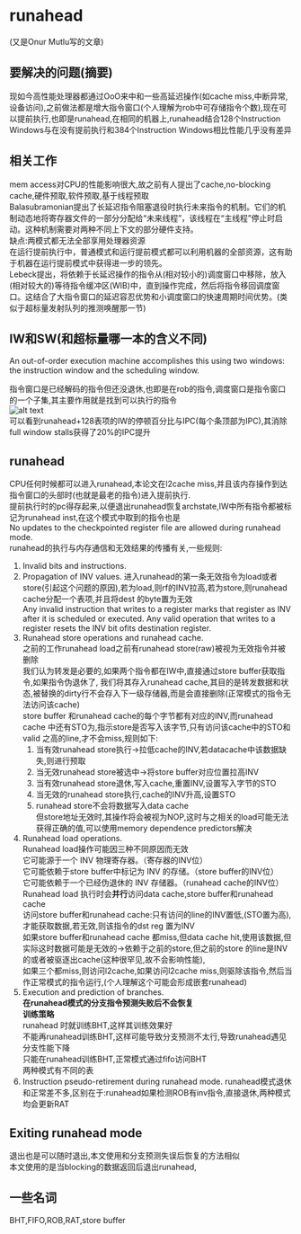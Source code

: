 # runahead

(又是Onur Mutlu写的文章)

## 要解决的问题(摘要)
现如今高性能处理器都通过OoO来中和一些高延迟操作(如cache miss,中断异常,设备访问),之前做法都是增大指令窗口(个人理解为rob中可存储指令个数),现在可以提前执行,也即是runahead,在相同的机器上,runahead结合128个Instruction Windows与在没有提前执行和384个Instruction Windows相比性能几乎没有差异
## 相关工作
mem access对CPU的性能影响很大,故之前有人提出了cache,no-blocking cache,硬件预取,软件预取,基于线程预取  
Balasubramonian提出了长延迟指令阻塞退役时执行未来指令的机制。它们的机制动态地将寄存器文件的一部分分配给“未来线程”，该线程在“主线程”停止时启动。这种机制需要对两种不同上下文的部分硬件支持。  
缺点:两模式都无法全部享用处理器资源  
在运行提前执行中，普通模式和运行提前模式都可以利用机器的全部资源，这有助于机器在运行提前模式中获得进一步的领先。  
Lebeck提出，将依赖于长延迟操作的指令从(相对较小的)调度窗口中移除，放入(相对较大的)等待指令缓冲区(WIB)中，直到操作完成，然后将指令移回调度窗口。这结合了大指令窗口的延迟容忍优势和小调度窗口的快速周期时间优势。(类似于超标量发射队列的推测唤醒那一节)
## IW和SW(和超标量哪一本的含义不同)
An out-of-order execution machine
accomplishes this using two windows: the instruction window and the scheduling window.
 
指令窗口是已经解码的指令但还没退休,也即是在rob的指令,调度窗口是指令窗口的一个子集,其主要作用就是找到可以执行的指令  
![alt text](images/image.png)  
可以看到runahead+128表项的IW的停顿百分比与IPC(每个条顶部为IPC),其消除full window
stalls获得了20%的IPC提升
## runahead
CPU任何时候都可以进入runahead,本论文在l2cache miss,并且该内存操作到达指令窗口的头部时(也就是最老的指令)进入提前执行.  
提前执行时的pc得存起来,以便退出runahead恢复archstate,IW中所有指令都被标记为runahead inst,在这个模式中取到的指令也是  
No updates to the checkpointed register file are allowed during runahead mode.  
runahead的执行与内存通信和无效结果的传播有关,一些规则:  
1. Invalid bits and instructions.
2. Propagation of INV values.
进入runahead的第一条无效指令为load或者store(引起这个问题的原因),若为load,则rf的INV拉高,若为store,则runahead cache分配一个表项,并且将dest 的byte置为无效  
Any invalid instruction that writes to a register marks that
register as INV after it is scheduled or executed. Any valid
operation that writes to a register resets the INV bit ofits
destination register.  
3. Runahead store operations and runahead cache.  
之前的工作runahead load之前有runahead store(raw)被视为无效指令并被删除  
我们认为转发是必要的,如果两个指令都在IW中,直接通过store buffer获取指令,如果指令伪退休了,
我们将其存入runahead cache,其目的是转发数据和状态,被替换的dirty行不会存入下一级存储器,而是会直接删除(正常模式的指令无法访问该cache)  
store buffer 和runahead cache的每个字节都有对应的INV,而runahead cache 中还有STO为,指示store是否写入该字节,只有访问该cache中的STO和valid 之高的line,才不会miss,规则如下:  
    1. 当有效runahead store执行->拉低cache的INV,若datacache中该数据缺失,则进行预取
    2. 当无效runahead store被选中->将store buffer对应位置拉高INV
    3. 当有效runahead store退休,写入cache,重置INV,设置写入字节的STO
    4. 当无效的runahead store执行,cache的INV升高,设置STO
    5. runahead store不会将数据写入data cache  
    但store地址无效时,其操作将会被视为NOP,这时与之相关的load可能无法获得正确的值,可以使用memory dependence predictors解决  
4. Runahead load operations.  
Runahead load操作可能因三种不同原因而无效  
它可能源于一个 INV 物理寄存器。（寄存器的INV位）  
它可能依赖于store buffer中标记为 INV 的存储。（store buffer的INV位）  
它可能依赖于一个已经伪退休的 INV 存储器。（runahead cache的INV位）  
Runahead load 执行时会**并行**访问data cache,store buffer和runahead cache  
访问store buffer和runahead cache:只有访问的line的INV置低,(STO置为高),才能获取数据,若无效,则该指令的dst reg 置为INV   
如果store buffer和runahead cache 都miss,但data cache hit,使用该数据,但实际这时数据可能是无效的->依赖于之前的store,但之前的store 的line是INV的或者被驱逐出cache(这种很罕见,故不会影响性能),  
如果三个都miss,则访问l2cache,如果访问l2cache miss,则驱除该指令,然后当作正常模式的指令运行,(个人理解这个可能会形成嵌套runahead)
5. Execution and prediction of branches.  
**在runahead模式的分支指令预测失败后不会恢复**  
**训练策略**  
runahead 时就训练BHT,这样其训练效果好   
不能再runahead训练BHT,这样可能导致分支预测不太行,导致runahead遇见分支性能下降  
只能在runahead训练BHT,正常模式通过fifo访问BHT  
两种模式有不同的表
6. Instruction pseudo-retirement during runahead mode.
runahead模式退休和正常差不多,区别在于:runahead如果检测ROB有inv指令,直接退休,两种模式均会更新RAT  
## Exiting runahead mode
退出也是可以随时退出,本文使用和分支预测失误后恢复的方法相似  
本文使用的是当blocking的数据返回后退出runahead,
 
## 一些名词
BHT,FIFO,ROB,RAT,store buffer
